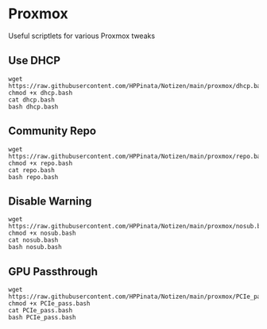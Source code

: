 # Proxmox
Useful scriptlets for various Proxmox tweaks

## Use DHCP
```
wget https://raw.githubusercontent.com/HPPinata/Notizen/main/proxmox/dhcp.bash
chmod +x dhcp.bash
cat dhcp.bash
bash dhcp.bash
```

## Community Repo
```
wget https://raw.githubusercontent.com/HPPinata/Notizen/main/proxmox/repo.bash
chmod +x repo.bash
cat repo.bash
bash repo.bash
```

## Disable Warning
```
wget https://raw.githubusercontent.com/HPPinata/Notizen/main/proxmox/nosub.bash
chmod +x nosub.bash
cat nosub.bash
bash nosub.bash
```

## GPU Passthrough
```
wget https://raw.githubusercontent.com/HPPinata/Notizen/main/proxmox/PCIe_pass.bash
chmod +x PCIe_pass.bash
cat PCIe_pass.bash
bash PCIe_pass.bash
```
